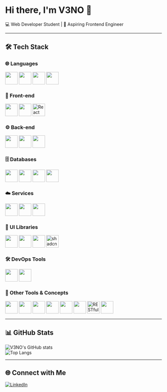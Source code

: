 # Hi there, I'm V3NO 👋  

💻 Web Developer Student | 🚀 Aspiring Frontend Engineer  

---


## 🛠 Tech Stack  

### 🌐 Languages  
<p>
  <img src="https://cdn.simpleicons.org/html5/E34F26" height="40" />
  <img src="https://cdn.simpleicons.org/css3/1572B6" height="40" />
  <img src="https://cdn.simpleicons.org/javascript/F7DF1E" height="40" />
  <img src="https://cdn.simpleicons.org/typescript/3178C6" height="40" />
</p>

### 🎨 Front-end  
<p>
  <img src="https://cdn.simpleicons.org/react/61DAFB" height="40" />
  <img src="https://cdn.simpleicons.org/nextdotjs/000000" height="40" />
  <img src="https://cdn.simpleicons.org/react/61DAFB" height="40" title="React Native" />
</p>

### ⚙️ Back-end  
<p>
  <img src="https://cdn.simpleicons.org/nodedotjs/339933" height="40" />
  <img src="https://cdn.simpleicons.org/express/000000" height="40" />
  <img src="https://cdn.simpleicons.org/prisma/2D3748" height="40" />
</p>

### 🗄 Databases  
<p>
  <img src="https://cdn.simpleicons.org/postgresql/316192" height="40" />
  <img src="https://cdn.simpleicons.org/redis/DC382D" height="40" />
  <img src="https://cdn.simpleicons.org/mongodb/47A248" height="40" />
  <img src="https://cdn.simpleicons.org/mysql/4479A1" height="40" />
</p>

### ☁️ Services  
<p>
  <img src="https://cdn.simpleicons.org/firebase/FFCA28" height="40" />
  <img src="https://cdn.simpleicons.org/supabase/3ECF8E" height="40" />
  <img src="https://cdn.simpleicons.org/redis/DC382D" height="40" />
</p>

### 🎨 UI Libraries  
<p>
  <img src="https://cdn.simpleicons.org/tailwindcss/38B2AC" height="40" />
  <img src="https://cdn.simpleicons.org/chakraui/319795" height="40" />
  <img src="https://cdn.simpleicons.org/mui/007FFF" height="40" />
  <img src="https://cdn.simpleicons.org/vercel/000000" height="40" title="shadcn/ui" />
</p>

### 🛠 DevOps Tools  
<p>
  <img src="https://cdn.simpleicons.org/githubactions/2088FF" height="40" />
  <img src="https://cdn.simpleicons.org/docker/2496ED" height="40" />
</p>

### 🔌 Other Tools & Concepts  
<p>
  <img src="https://cdn.simpleicons.org/git/F05032" height="40" />
  <img src="https://cdn.simpleicons.org/github/181717" height="40" />
  <img src="https://cdn.simpleicons.org/redux/764ABC" height="40" />
  <img src="https://cdn.simpleicons.org/graphql/E10098" height="40" />
  <img src="https://cdn.simpleicons.org/apollographql/311C87" height="40" />
  <img src="https://cdn.simpleicons.org/socketdotio/010101" height="40" />
  <img src="https://cdn.simpleicons.org/postman/FF6C37" height="40" title="RESTful API" />
  <img src="https://cdn.simpleicons.org/pwa/5A0FC8" height="40" />
</p>

---

## 📊 GitHub Stats  
![V3NO's GitHub stats](https://github-readme-stats.vercel.app/api?username=V3NO-DZ&show_icons=true&theme=radical)  
![Top Langs](https://github-readme-stats.vercel.app/api/top-langs/?username=V3NO-DZ&layout=compact&theme=radical)  

---

## 🌐 Connect with Me  
[![LinkedIn](https://img.shields.io/badge/LinkedIn-0077B5?style=for-the-badge&logo=linkedin&logoColor=white)](https://www.linkedin.com/in/abdeldjalil-chebli-ba745a318)  
